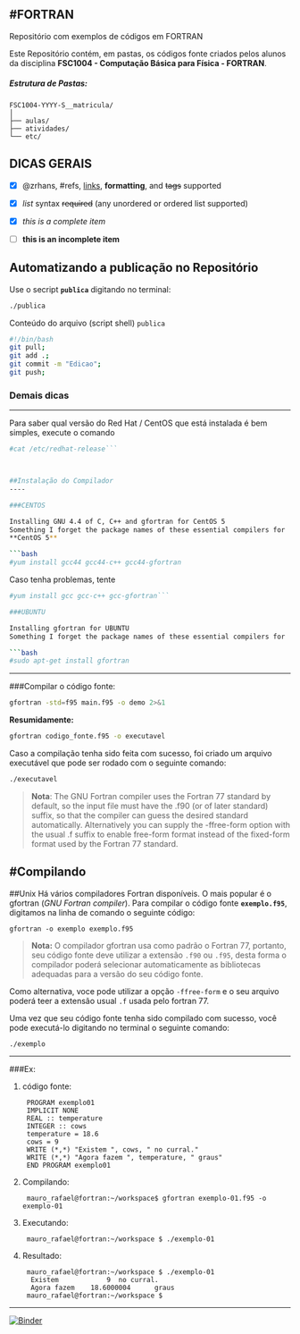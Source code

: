 #FORTRAN
---

Repositório com exemplos de códigos em FORTRAN

Este Repositório contém, em pastas, os códigos fonte criados pelos alunos
da disciplina **FSC1004 - Computação Básica para Física - FORTRAN**.

##### Estrutura de Pastas: 

    FSC1004-YYYY-S__matricula/
    │
    ├── aulas/
    ├── atividades/
    └── etc/


## DICAS GERAIS
 
- [x] @zrhans, #refs, [links](), **formatting**, and <del>tags</del> supported
- [x] *list* syntax ~~required~~ (any unordered or ordered list supported)
- [x] _this is a complete item_
- [ ] __this is an incomplete item__
 
 
## Automatizando a publicação no Repositório

Use o secript **`publica`** digitando no terminal:

```bash
./publica
```

Conteúdo do arquivo (script shell) `publica`

```bash
#!/bin/bash
git pull;
git add .;
git commit -m "Edicao";
git push;
```
 
### Demais dicas
---
 Para saber qual versão do Red Hat / CentOS que está instalada é bem simples, execute o comando

 ```bash 
 #cat /etc/redhat-release```

 

##Instalação do Compilador
----

###CENTOS

Installing GNU 4.4 of C, C++ and gfortran for CentOS 5
Something I forget the package names of these essential compilers for 
**CentOS 5**

 ```bash
 #yum install gcc44 gcc44-c++ gcc44-gfortran
 ```

Caso tenha problemas, tente

 ```bash
 #yum install gcc gcc-c++ gcc-gfortran```

###UBUNTU

Installing gfortran for UBUNTU
Something I forget the package names of these essential compilers for 
 
 ```bash
 #sudo apt-get install gfortran
 ``` 
---
###Compilar o código fonte:
```bash
gfortran -std=f95 main.f95 -o demo 2>&1
```
**Resumidamente:**
```bash
gfortran codigo_fonte.f95 -o executavel
```
Caso a compilação tenha sido feita com sucesso, foi criado um arquivo executável que pode ser rodado com o seguinte comando:
```bash
./executavel
```

>**Nota**:
   The GNU Fortran compiler uses the Fortran 77 standard by default, so the input file must have the .f90 (or of later standard) suffix, so that the compiler can guess the desired standard automatically. Alternatively you can supply the -ffree-form option with the usual .f suffix to enable free-form format instead of the fixed-form format used by the Fortran 77 standard.
   
   
   #Compilando
---

##Unix 
Há vários compiladores Fortran disponíveis. O mais popular é o gfortran (*GNU Fortran compiler*).
Para compilar o código fonte **`exemplo.f95`**, digitamos na linha de comando o seguinte código:    
    
    gfortran -o exemplo exemplo.f95
    

> **Nota:** O compilador gfortran usa como padrão o Fortran 77, portanto, seu código fonte deve
utilizar a extensão `.f90` ou `.f95`, desta forma o compilador poderá selecionar automaticamente as bibliotecas
adequadas para a versão do seu código fonte. 

Como alternativa, voce pode utilizar a opção `-ffree-form` e o seu arquivo poderá teer a extensão usual <code>.f</code>
usada pelo fortran 77.

Uma vez que seu código fonte tenha sido compilado com sucesso, você pode executá-lo digitando no terminal
o seguinte comando:

    ./exemplo
 
---
###Ex:

1. código fonte:

        PROGRAM exemplo01
        IMPLICIT NONE
        REAL :: temperature
        INTEGER :: cows
        temperature = 18.6
        cows = 9
        WRITE (*,*) "Existem ", cows, " no curral."
        WRITE (*,*) "Agora fazem ", temperature, " graus"
        END PROGRAM exemplo01
    
2. Compilando:
    
        mauro_rafael@fortran:~/workspace$ gfortran exemplo-01.f95 -o exemplo-01
    
3. Executando:

        mauro_rafael@fortran:~/workspace $ ./exemplo-01 
    
4. Resultado:

        mauro_rafael@fortran:~/workspace $ ./exemplo-01 
         Existem            9  no curral.
         Agora fazem    18.6000004      graus
        mauro_rafael@fortran:~/workspace $ 
        
        
        
---
[![Binder](https://mybinder.org/badge_logo.svg)](https://mybinder.org/v2/gh/zrhans/Fortran/HEAD)

